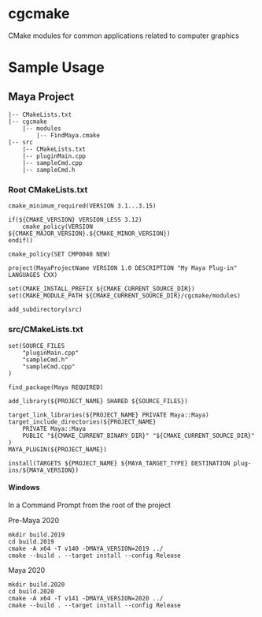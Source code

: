 # cgcmake
CMake modules for common applications related to computer graphics

# Sample Usage

## Maya Project

```
|-- CMakeLists.txt
|-- cgcmake
    |-- modules
        |-- FindMaya.cmake
|-- src
    |-- CMakeLists.txt
    |-- pluginMain.cpp
    |-- sampleCmd.cpp
    |-- sampleCmd.h
```

### Root CMakeLists.txt

```
cmake_minimum_required(VERSION 3.1...3.15)

if(${CMAKE_VERSION} VERSION_LESS 3.12)
    cmake_policy(VERSION ${CMAKE_MAJOR_VERSION}.${CMAKE_MINOR_VERSION})
endif()

cmake_policy(SET CMP0048 NEW)

project(MayaProjectName VERSION 1.0 DESCRIPTION "My Maya Plug-in" LANGUAGES CXX)

set(CMAKE_INSTALL_PREFIX ${CMAKE_CURRENT_SOURCE_DIR})
set(CMAKE_MODULE_PATH ${CMAKE_CURRENT_SOURCE_DIR}/cgcmake/modules)

add_subdirectory(src)
```

### src/CMakeLists.txt

```
set(SOURCE_FILES
    "pluginMain.cpp"
    "sampleCmd.h"
    "sampleCmd.cpp"
)

find_package(Maya REQUIRED)

add_library(${PROJECT_NAME} SHARED ${SOURCE_FILES})

target_link_libraries(${PROJECT_NAME} PRIVATE Maya::Maya)
target_include_directories(${PROJECT_NAME} 
    PRIVATE Maya::Maya
    PUBLIC "${CMAKE_CURRENT_BINARY_DIR}" "${CMAKE_CURRENT_SOURCE_DIR}"
)
MAYA_PLUGIN(${PROJECT_NAME})

install(TARGETS ${PROJECT_NAME} ${MAYA_TARGET_TYPE} DESTINATION plug-ins/${MAYA_VERSION})
```

#### Windows

In a Command Prompt from the root of the project

Pre-Maya 2020
```
mkdir build.2019
cd build.2019
cmake -A x64 -T v140 -DMAYA_VERSION=2019 ../
cmake --build . --target install --config Release
```

Maya 2020
```
mkdir build.2020
cd build.2020
cmake -A x64 -T v141 -DMAYA_VERSION=2020 ../
cmake --build . --target install --config Release
```
